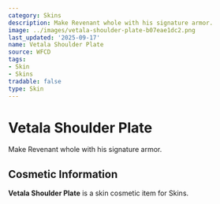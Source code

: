 ```yaml
---
category: Skins
description: Make Revenant whole with his signature armor.
image: ../images/vetala-shoulder-plate-b07eae1dc2.png
last_updated: '2025-09-17'
name: Vetala Shoulder Plate
source: WFCD
tags:
- Skin
- Skins
tradable: false
type: Skin
---
```


# Vetala Shoulder Plate

Make Revenant whole with his signature armor.

## Cosmetic Information

**Vetala Shoulder Plate** is a skin cosmetic item for Skins.


